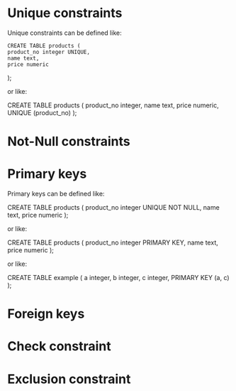 # Unique constraints

Unique constraints can be defined like:

    CREATE TABLE products (
    product_no integer UNIQUE,
    name text,
    price numeric
);

or like:

CREATE TABLE products (
    product_no integer,
    name text,
    price numeric,
    UNIQUE (product_no)
);

# Not-Null constraints

# Primary keys

Primary keys can be defined like:

CREATE TABLE products (
    product_no integer UNIQUE NOT NULL,
    name text,
    price numeric
);

or like:

CREATE TABLE products (
    product_no integer PRIMARY KEY,
    name text,
    price numeric
);

or like:

CREATE TABLE example (
    a integer,
    b integer,
    c integer,
    PRIMARY KEY (a, c)
);

# Foreign keys

# Check constraint

# Exclusion constraint